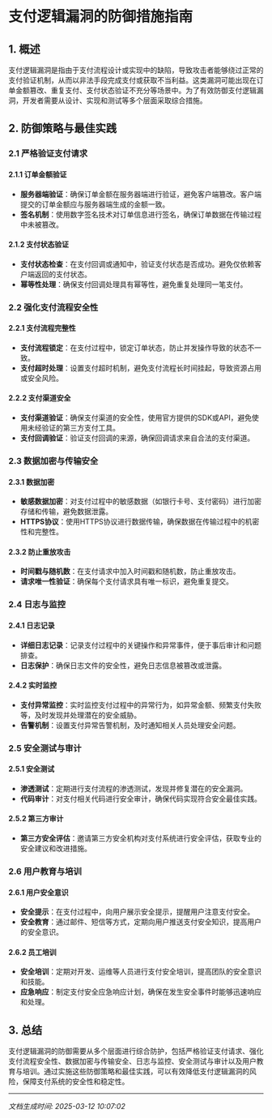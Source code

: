 # 支付逻辑漏洞的防御措施指南

## 1. 概述

支付逻辑漏洞是指由于支付流程设计或实现中的缺陷，导致攻击者能够绕过正常的支付验证机制，从而以非法手段完成支付或获取不当利益。这类漏洞可能出现在订单金额篡改、重复支付、支付状态验证不充分等场景中。为了有效防御支付逻辑漏洞，开发者需要从设计、实现和测试等多个层面采取综合措施。

## 2. 防御策略与最佳实践

### 2.1 严格验证支付请求

#### 2.1.1 订单金额验证
- **服务器端验证**：确保订单金额在服务器端进行验证，避免客户端篡改。客户端提交的订单金额应与服务器端生成的金额一致。
- **签名机制**：使用数字签名技术对订单信息进行签名，确保订单数据在传输过程中未被篡改。

#### 2.1.2 支付状态验证
- **支付状态检查**：在支付回调或通知中，验证支付状态是否成功。避免仅依赖客户端返回的支付状态。
- **幂等性处理**：确保支付回调处理具有幂等性，避免重复处理同一笔支付。

### 2.2 强化支付流程安全性

#### 2.2.1 支付流程完整性
- **支付流程锁定**：在支付过程中，锁定订单状态，防止并发操作导致的状态不一致。
- **支付超时处理**：设置支付超时机制，避免支付流程长时间挂起，导致资源占用或安全风险。

#### 2.2.2 支付渠道安全
- **支付渠道验证**：确保支付渠道的安全性，使用官方提供的SDK或API，避免使用未经验证的第三方支付工具。
- **支付回调验证**：验证支付回调的来源，确保回调请求来自合法的支付渠道。

### 2.3 数据加密与传输安全

#### 2.3.1 数据加密
- **敏感数据加密**：对支付过程中的敏感数据（如银行卡号、支付密码）进行加密存储和传输，避免数据泄露。
- **HTTPS协议**：使用HTTPS协议进行数据传输，确保数据在传输过程中的机密性和完整性。

#### 2.3.2 防止重放攻击
- **时间戳与随机数**：在支付请求中加入时间戳和随机数，防止重放攻击。
- **请求唯一性验证**：确保每个支付请求具有唯一标识，避免重复提交。

### 2.4 日志与监控

#### 2.4.1 日志记录
- **详细日志记录**：记录支付过程中的关键操作和异常事件，便于事后审计和问题排查。
- **日志保护**：确保日志文件的安全性，避免日志信息被篡改或泄露。

#### 2.4.2 实时监控
- **支付异常监控**：实时监控支付过程中的异常行为，如异常金额、频繁支付失败等，及时发现并处理潜在的安全威胁。
- **告警机制**：设置支付异常告警机制，及时通知相关人员处理安全问题。

### 2.5 安全测试与审计

#### 2.5.1 安全测试
- **渗透测试**：定期进行支付流程的渗透测试，发现并修复潜在的安全漏洞。
- **代码审计**：对支付相关代码进行安全审计，确保代码实现符合安全最佳实践。

#### 2.5.2 第三方审计
- **第三方安全评估**：邀请第三方安全机构对支付系统进行安全评估，获取专业的安全建议和改进措施。

### 2.6 用户教育与培训

#### 2.6.1 用户安全意识
- **安全提示**：在支付过程中，向用户展示安全提示，提醒用户注意支付安全。
- **安全教育**：通过邮件、短信等方式，定期向用户推送支付安全知识，提高用户的安全意识。

#### 2.6.2 员工培训
- **安全培训**：定期对开发、运维等人员进行支付安全培训，提高团队的安全意识和技能。
- **应急响应**：制定支付安全应急响应计划，确保在发生安全事件时能够迅速响应和处理。

## 3. 总结

支付逻辑漏洞的防御需要从多个层面进行综合防护，包括严格验证支付请求、强化支付流程安全性、数据加密与传输安全、日志与监控、安全测试与审计以及用户教育与培训。通过实施这些防御策略和最佳实践，可以有效降低支付逻辑漏洞的风险，保障支付系统的安全性和稳定性。

---

*文档生成时间: 2025-03-12 10:07:02*
